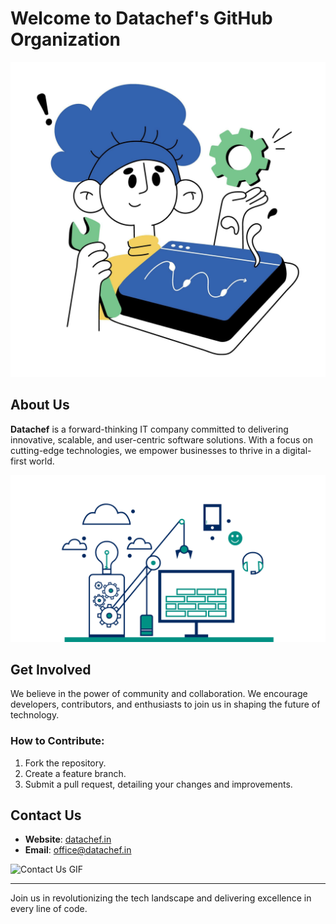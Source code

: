 # Welcome to Datachef's GitHub Organization

![Datachef Logo](logo.jpg)  <!-- Replace with your official logo -->

## About Us

**Datachef** is a forward-thinking IT company committed to delivering innovative, scalable, and user-centric software solutions. With a focus on cutting-edge technologies, we empower businesses to thrive in a digital-first world.

![Innovation GIF](innovation.gif)  <!-- Replace with a relevant, professional innovation-related GIF -->

## Get Involved

We believe in the power of community and collaboration. We encourage developers, contributors, and enthusiasts to join us in shaping the future of technology.

### How to Contribute:

1. Fork the repository.
2. Create a feature branch.
3. Submit a pull request, detailing your changes and improvements.

## Contact Us

- **Website**: [datachef.in](http://datachef.in)
- **Email**: [office@datachef.in](mailto:office@datachef.in)

![Contact Us GIF](assets/contact-us.gif)  <!-- Replace with a professional contact-related GIF -->

---

Join us in revolutionizing the tech landscape and delivering excellence in every line of code.
